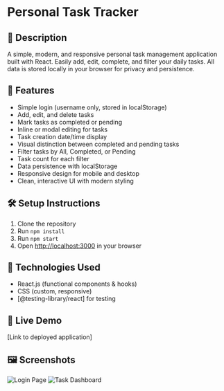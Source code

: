 # Personal Task Tracker

## 📖 Description

A simple, modern, and responsive personal task management application built with React. Easily add, edit, complete, and filter your daily tasks. All data is stored locally in your browser for privacy and persistence.

## 🚀 Features

- Simple login (username only, stored in localStorage)
- Add, edit, and delete tasks
- Mark tasks as completed or pending
- Inline or modal editing for tasks
- Task creation date/time display
- Visual distinction between completed and pending tasks
- Filter tasks by All, Completed, or Pending
- Task count for each filter
- Data persistence with localStorage
- Responsive design for mobile and desktop
- Clean, interactive UI with modern styling

## 🛠 Setup Instructions

1. Clone the repository
2. Run `npm install`
3. Run `npm start`
4. Open [http://localhost:3000](http://localhost:3000) in your browser

## 🧰 Technologies Used

- React.js (functional components & hooks)
- CSS (custom, responsive)
- [@testing-library/react] for testing

## 🔗 Live Demo

[Link to deployed application]

## 🖼 Screenshots

<!-- Add screenshots here -->

![Login Page](screenshots/login.png)
![Task Dashboard](screenshots/dashboard.png)
